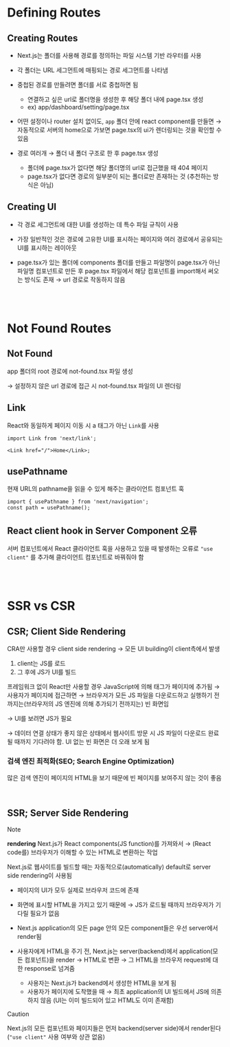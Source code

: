 # Defining Routes

## Creating Routes

- Next.js는 폴더를 사용해 경로를 정의하는 파일 시스템 기반 라우터를 사용

- 각 폴더는 URL 세그먼트에 매핑되는 경로 세그먼트를 나타냄

- 중첩된 경로를 만들려면 폴더를 서로 중첩하면 됨

  - 연결하고 싶은 url로 폴더명을 생성한 후 해당 폴더 내에 page.tsx 생성
  - ex) app/dashboard/setting/page.tsx

- 어떤 설정이나 router 설치 없이도, `app` 폴더 안에 react component를 만들면 → 자동적으로 서버의 home으로 가보면 page.tsx의 ui가 렌더링되는 것을 확인할 수 있음

- 경로 여러개 → 폴더 내 폴더 구조로 한 후 page.tsx 생성
  - 폴더에 page.tsx가 없다면 해당 폴더명의 url로 접근했을 때 404 페이지
  - page.tsx가 없다면 경로의 일부분이 되는 폴더로만 존재하는 것 (추천하는 방식은 아님)

## Creating UI

- 각 경로 세그먼트에 대한 UI를 생성하는 데 특수 파일 규칙이 사용

- 가장 일반적인 것은 경로에 고유한 UI를 표시하는 페이지와 여러 경로에서 공유되는 UI를 표시하는 레이아웃

- page.tsx가 있는 폴더에 components 폴더를 만들고 파일명이 page.tsx가 아닌 파일명 컴포넌트로 만든 후 page.tsx 파일에서 해당 컴포넌트를 import해서 써오는 방식도 존재 → url 경로로 작동하지 않음

<br />
<br />

# Not Found Routes

## Not Found

app 폴더의 root 경로에 not-found.tsx 파일 생성

→ 설정하지 않은 url 경로에 접근 시 not-found.tsx 파일의 UI 렌더링

## Link

React와 동일하게 페이지 이동 시 a 태그가 아닌 `Link`를 사용

```tsx
import Link from 'next/link';

<Link href="/">Home</Link>;
```

## usePathname

현재 URL의 pathname을 읽을 수 있게 해주는 클라이언트 컴포넌트 훅

```tsx
import { usePathname } from 'next/navigation';
const path = usePathname();
```

## React client hook in Server Component 오류

서버 컴포넌트에서 React 클라이언트 훅을 사용하고 있을 때 발생하는 오류로 `"use client"` 를 추가해 클라이언트 컴포넌트로 바꿔줘야 함

<br />
<br />

# SSR vs CSR

## CSR; Client Side Rendering

CRA만 사용할 경우 client side rendering → 모든 UI building이 client측에서 발생

1. client는 JS를 로드
2. 그 후에 JS가 UI를 빌드

프레임워크 없이 React만 사용할 경우 JavaScript에 의해 태그가 페이지에 추가됨 → 사용자가 페이지에 접근하면 → 브라우저가 모든 JS 파일을 다운로드하고 실행하기 전까지는(브라우저의 JS 엔진에 의해 추가되기 전까지는) 빈 화면임

→ UI를 보려면 JS가 필요

→ 데이터 연결 상태가 좋지 않은 상태에서 웹사이트 방문 시 JS 파일이 다운로드 완료될 때까지 기다려야 함. UI 없는 빈 화면은 더 오래 보게 됨

### 검색 엔진 최적화(SEO; Search Engine Optimization)

많은 검색 엔진이 페이지의 HTML을 보기 때문에 빈 페이지를 보여주지 않는 것이 좋음

<br />

## SSR; Server Side Rendering

> [!NOTE]
> **rendering**
> Next.js가 React components(JS function)를 가져와서 → (React code를) 브라우저가 이해할 수 있는 HTML로 변환하는 작업

Next.js로 웹사이트를 빌드할 때는 자동적으로(automatically) default로 server side rendering이 사용됨

- 페이지의 UI가 모두 실제로 브라우저 코드에 존재

- 화면에 표시할 HTML을 가지고 있기 때문에 → JS가 로드될 때까지 브라우저가 기다릴 필요가 없음

- Next.js application의 모든 page 안의 모든 component들은 우선 server에서 render됨

- 사용자에게 HTML을 주기 전, Next.js는 server(backend)에서 application(모든 컴포넌트)을 render → HTML로 변환 → 그 HTML을 브라우저 request에 대한 response로 넘겨줌
  - 사용자는 Next.js가 backend에서 생성한 HTML을 보게 됨
  - 사용자가 페이지에 도착했을 때 → 최초 application의 UI 빌드에서 JS에 의존하지 않음 (UI는 이미 빌드되어 있고 HTML도 이미 존재함)

> [!CAUTION]
> Next.js의 모든 컴포넌트와 페이지들은 먼저 backend(server side)에서 render된다 (`"use client"` 사용 여부와 상관 없음)
